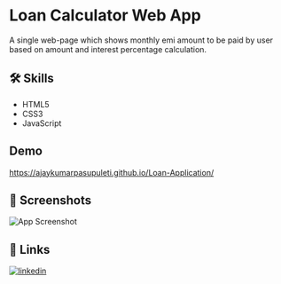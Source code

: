 # Loan Calculator Web App
A single web-page which shows monthly emi amount to be paid by user based on amount and interest percentage calculation.

## 🛠 Skills
- HTML5
- CSS3
- JavaScript

## Demo
https://ajaykumarpasupuleti.github.io/Loan-Application/

## 📸 Screenshots
![App Screenshot](https://i.postimg.cc/K8Z5wwrf/loap-app-ss.png)

## 🔗 Links
[![linkedin](https://img.shields.io/badge/linkedin-0A66C2?style=for-the-badge&logo=linkedin&logoColor=white)](https://www.linkedin.com/in/ajay-kumar-pasupuleti/)